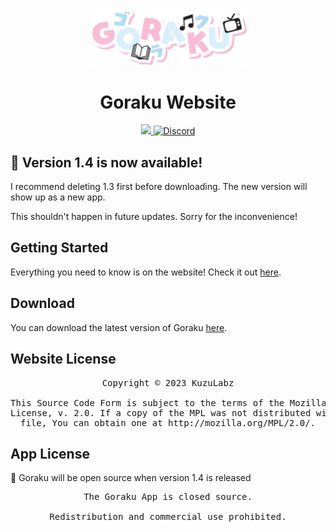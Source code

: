 <p align="center">
	<br>
	<a href="goraku.kuzulabz.com">
		<img src="./public/banner.png" width="50%"/>
	</a>
</p>

<h1 align="center">Goraku Website</h1>

<p align="center">
    <a title="GitHub downloads" href="https://github.com/KuzuLabz/GorakuSite/releases">
		<img src="https://img.shields.io/github/downloads/KuzuLabz/GorakuSite/latest/total?style=for-the-badge&logo=github&logoColor=FFFFFF&label=v1.4%20Downloads&labelColor=27303D&color=0D1117">
	</a>
    <a title="Discord" href="https://discord.gg/hcuJaQB6v3">
		<img alt="Discord" src="https://img.shields.io/discord/1184992914330366044?style=for-the-badge&logo=discord">
	</a>
</p>

## 🎉 Version 1.4 is now available!
I recommend deleting 1.3 first before downloading. The new version will show up as a new app.

This shouldn't happen in future updates. Sorry for the inconvenience! 

## Getting Started
Everything you need to know is on the website! Check it out [here](https://goraku.kuzulabz.com).

## Download
You can download the latest version of Goraku [here](https://github.com/KuzuLabz/GorakuSite/releases/latest).

## Website License

<pre align="center">Copyright © 2023 KuzuLabz<br><br>This Source Code Form is subject to the terms of the Mozilla Public<br>License, v. 2.0. If a copy of the MPL was not distributed with this<br>file, You can obtain one at http://mozilla.org/MPL/2.0/.</pre>

## App License
🎉 Goraku will be open source when version 1.4 is released  
<pre align="center">The Goraku App is closed source.<br><br>Redistribution and commercial use prohibited.</pre>